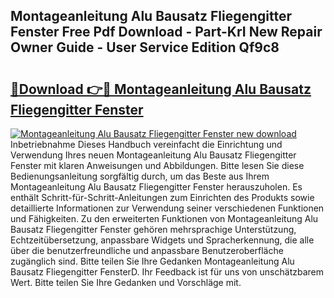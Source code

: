 ## Montageanleitung Alu Bausatz Fliegengitter Fenster Free Pdf Download - Part-KrI New Repair Owner Guide - User Service Edition Qf9c8

# <h2><a href="http://df6nud.blite.top/?on=Montageanleitung+Alu+Bausatz+Fliegengitter+Fenster">🔗Download 👉🔴 Montageanleitung Alu Bausatz Fliegengitter Fenster</a></h2>

[![Montageanleitung Alu Bausatz Fliegengitter Fenster new download](https://i.imgur.com/lujVjoI.png)](http://df6nud.blite.top/?on=Montageanleitung+Alu+Bausatz+Fliegengitter+Fenster)
Inbetriebnahme Dieses Handbuch vereinfacht die Einrichtung und Verwendung Ihres neuen Montageanleitung Alu Bausatz Fliegengitter Fenster mit klaren Anweisungen und Abbildungen. Bitte lesen Sie diese Bedienungsanleitung sorgfältig durch, um das Beste aus Ihrem Montageanleitung Alu Bausatz Fliegengitter Fenster herauszuholen. Es enthält Schritt-für-Schritt-Anleitungen zum Einrichten des Produkts sowie detaillierte Informationen zur Verwendung seiner verschiedenen Funktionen und Fähigkeiten. Zu den erweiterten Funktionen von Montageanleitung Alu Bausatz Fliegengitter Fenster gehören mehrsprachige Unterstützung, Echtzeitübersetzung, anpassbare Widgets und Spracherkennung, die alle über die benutzerfreundliche und anpassbare Benutzeroberfläche zugänglich sind. Bitte teilen Sie Ihre Gedanken Montageanleitung Alu Bausatz Fliegengitter FensterD. Ihr Feedback ist für uns von unschätzbarem Wert. Bitte teilen Sie Ihre Gedanken und Vorschläge mit.
